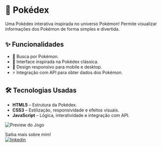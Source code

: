 # 🔴 Pokédex 
Uma Pokédex interativa inspirada no universo Pokémon! Permite visualizar informações dos Pokémon de forma simples e divertida.  

## ✨ Funcionalidades  
- 🔎 Busca por Pokémon.  
- 🎨 Interface inspirada na Pokédex clássica.  
- 📱 Design responsivo para mobile e desktop.  
- ⚡ Integração com API para obter dados dos Pokémon.  

## 🛠 Tecnologias Usadas  
- **HTML5** – Estrutura da Pokédex.  
- **CSS3** – Estilização, responsividade e efeitos visuais.  
- **JavaScript** – Lógica, interatividade e integração com API.  

![Preview do Jogo](src/images/previa.png)

Saiba mais sobre mim! <br>
[![linkedin](https://img.shields.io/badge/linkedin-0A66C2?style=for-the-badge&logo=linkedin&logoColor=white)](https://www.linkedin.com/in/henrique-baptista-bandeira)
